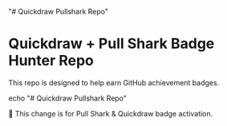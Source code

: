 
"# Quickdraw Pullshark Repo" 

# Quickdraw + Pull Shark Badge Hunter Repo
This repo is designed to help earn GitHub achievement badges.


echo "# Quickdraw Pullshark Repo"

🦈 This change is for Pull Shark & Quickdraw badge activation.


